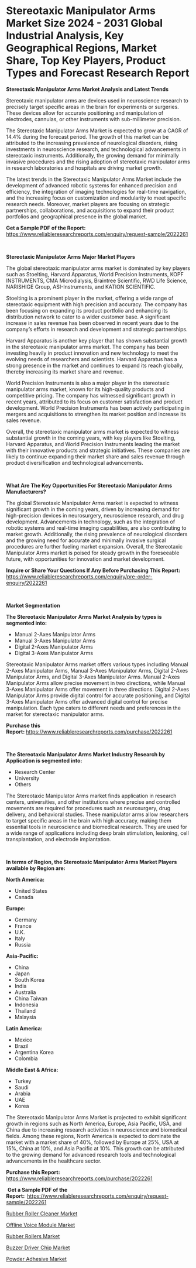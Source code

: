 <p><h1>Stereotaxic Manipulator Arms Market Size 2024 - 2031 Global Industrial Analysis, Key Geographical Regions, Market Share, Top Key Players, Product Types and Forecast Research Report</h1></p><p><strong>Stereotaxic Manipulator Arms Market Analysis and Latest Trends</strong></p>
<p><p>Stereotaxic manipulator arms are devices used in neuroscience research to precisely target specific areas in the brain for experiments or surgeries. These devices allow for accurate positioning and manipulation of electrodes, cannulas, or other instruments with sub-millimeter precision.</p><p>The Stereotaxic Manipulator Arms Market is expected to grow at a CAGR of 14.4% during the forecast period. The growth of this market can be attributed to the increasing prevalence of neurological disorders, rising investments in neuroscience research, and technological advancements in stereotaxic instruments. Additionally, the growing demand for minimally invasive procedures and the rising adoption of stereotaxic manipulator arms in research laboratories and hospitals are driving market growth.</p><p>The latest trends in the Stereotaxic Manipulator Arms Market include the development of advanced robotic systems for enhanced precision and efficiency, the integration of imaging technologies for real-time navigation, and the increasing focus on customization and modularity to meet specific research needs. Moreover, market players are focusing on strategic partnerships, collaborations, and acquisitions to expand their product portfolios and geographical presence in the global market.</p></p>
<p><strong>Get a Sample PDF of the Report:&nbsp;</strong> <a href="https://www.reliableresearchreports.com/enquiry/request-sample/2022261">https://www.reliableresearchreports.com/enquiry/request-sample/2022261</a></p>
<p>&nbsp;</p>
<p><strong>Stereotaxic Manipulator Arms Major Market Players</strong></p>
<p><p>The global stereotaxic manipulator arms market is dominated by key players such as Stoelting, Harvard Apparatus, World Precision Instruments, KOPF INSTRUMENTS, CMA Microdialysis, Braintree Scientific, RWD Life Science, NARISHIGE Group, ASI-Instruments, and KATION SCIENTIFIC. </p><p>Stoelting is a prominent player in the market, offering a wide range of stereotaxic equipment with high precision and accuracy. The company has been focusing on expanding its product portfolio and enhancing its distribution network to cater to a wider customer base. A significant increase in sales revenue has been observed in recent years due to the company’s efforts in research and development and strategic partnerships.</p><p>Harvard Apparatus is another key player that has shown substantial growth in the stereotaxic manipulator arms market. The company has been investing heavily in product innovation and new technology to meet the evolving needs of researchers and scientists. Harvard Apparatus has a strong presence in the market and continues to expand its reach globally, thereby increasing its market share and revenue.</p><p>World Precision Instruments is also a major player in the stereotaxic manipulator arms market, known for its high-quality products and competitive pricing. The company has witnessed significant growth in recent years, attributed to its focus on customer satisfaction and product development. World Precision Instruments has been actively participating in mergers and acquisitions to strengthen its market position and increase its sales revenue.</p><p>Overall, the stereotaxic manipulator arms market is expected to witness substantial growth in the coming years, with key players like Stoelting, Harvard Apparatus, and World Precision Instruments leading the market with their innovative products and strategic initiatives. These companies are likely to continue expanding their market share and sales revenue through product diversification and technological advancements.</p></p>
<p>&nbsp;</p>
<p><strong>What Are The Key Opportunities For Stereotaxic Manipulator Arms Manufacturers?</strong></p>
<p><p>The global Stereotaxic Manipulator Arms market is expected to witness significant growth in the coming years, driven by increasing demand for high-precision devices in neurosurgery, neuroscience research, and drug development. Advancements in technology, such as the integration of robotic systems and real-time imaging capabilities, are also contributing to market growth. Additionally, the rising prevalence of neurological disorders and the growing need for accurate and minimally invasive surgical procedures are further fueling market expansion. Overall, the Stereotaxic Manipulator Arms market is poised for steady growth in the foreseeable future, with opportunities for innovation and market development.</p></p>
<p><strong>Inquire or Share Your Questions If Any Before Purchasing This Report:</strong> <a href="https://www.reliableresearchreports.com/enquiry/pre-order-enquiry/2022261">https://www.reliableresearchreports.com/enquiry/pre-order-enquiry/2022261</a></p>
<p>&nbsp;</p>
<p><strong>Market Segmentation</strong></p>
<p><strong>The Stereotaxic Manipulator Arms Market Analysis by types is segmented into:</strong></p>
<p><ul><li>Manual 2-Axes Manipulator Arms</li><li>Manual 3-Axes Manipulator Arms</li><li>Digital 2-Axes Manipulator Arms</li><li>Digital 3-Axes Manipulator Arms</li></ul></p>
<p><p>Stereotaxic Manipulator Arms market offers various types including Manual 2-Axes Manipulator Arms, Manual 3-Axes Manipulator Arms, Digital 2-Axes Manipulator Arms, and Digital 3-Axes Manipulator Arms. Manual 2-Axes Manipulator Arms allow precise movement in two directions, while Manual 3-Axes Manipulator Arms offer movement in three directions. Digital 2-Axes Manipulator Arms provide digital control for accurate positioning, and Digital 3-Axes Manipulator Arms offer advanced digital control for precise manipulation. Each type caters to different needs and preferences in the market for stereotaxic manipulator arms.</p></p>
<p><strong>Purchase this Report:&nbsp;</strong><a href="https://www.reliableresearchreports.com/purchase/2022261">https://www.reliableresearchreports.com/purchase/2022261</a></p>
<p>&nbsp;</p>
<p><strong>The Stereotaxic Manipulator Arms Market Industry Research by Application is segmented into:</strong></p>
<p><ul><li>Research Center</li><li>University</li><li>Others</li></ul></p>
<p><p>The Stereotaxic Manipulator Arms market finds application in research centers, universities, and other institutions where precise and controlled movements are required for procedures such as neurosurgery, drug delivery, and behavioral studies. These manipulator arms allow researchers to target specific areas in the brain with high accuracy, making them essential tools in neuroscience and biomedical research. They are used for a wide range of applications including deep brain stimulation, lesioning, cell transplantation, and electrode implantation.</p></p>
<p>&nbsp;</p>
<p><strong>In terms of Region, the Stereotaxic Manipulator Arms Market Players available by Region are:</strong></p>
<p>
    <p> <strong> North America: </strong>
        <ul>
            <li>United States</li>
            <li>Canada</li>
        </ul>
        </p> 
    <p> <strong> Europe: </strong>
        <ul>
            <li>Germany</li>
            <li>France</li>
            <li>U.K.</li>
            <li>Italy</li>
            <li>Russia</li>
        </ul>
        </p> 
    <p> <strong> Asia-Pacific: </strong>
        <ul>
            <li>China</li>
            <li>Japan</li>
            <li>South Korea</li>
            <li>India</li>
            <li>Australia</li>
            <li>China Taiwan</li>
            <li>Indonesia</li>
            <li>Thailand</li>
            <li>Malaysia</li>
        </ul>
        </p> 
    <p> <strong> Latin America: </strong>
        <ul>
            <li>Mexico</li>
            <li>Brazil</li>
            <li>Argentina Korea</li>
            <li>Colombia</li>
        </ul>
        </p> 
    <p> <strong> Middle East & Africa: </strong>
        <ul>
            <li>Turkey</li>
            <li>Saudi</li>
            <li>Arabia</li>
            <li>UAE</li>
            <li>Korea</li>
        </ul>
    </p>
    </p>
<p><p>The Stereotaxic Manipulator Arms Market is projected to exhibit significant growth in regions such as North America, Europe, Asia Pacific, USA, and China due to increasing research activities in neuroscience and biomedical fields. Among these regions, North America is expected to dominate the market with a market share of 40%, followed by Europe at 25%, USA at 15%, China at 10%, and Asia Pacific at 10%. This growth can be attributed to the growing demand for advanced research tools and technological advancements in the healthcare sector.</p></p>
<p><strong>Purchase this Report: </strong><a href="https://www.reliableresearchreports.com/purchase/2022261">https://www.reliableresearchreports.com/purchase/2022261</a></p>
<p>&nbsp;<strong>Get a Sample PDF of the Report:&nbsp;&nbsp;</strong><a href="https://www.reliableresearchreports.com/enquiry/request-sample/2022261">https://www.reliableresearchreports.com/enquiry/request-sample/2022261</a></p>
<p><strong></strong></p>
<p><p><a href="https://automatic-knee-4c7.notion.site/Rubber-Roller-Cleaner-Market-Analysis-and-Market-Size-Global-Industry-Overview-Market-Segmentation-b2e547865a3a48dd95b3b9274e78219b">Rubber Roller Cleaner Market</a></p><p><a href="https://view.publitas.com/reportprime-1/offline-voice-module-market-research-report-forecasted-for-period-from-2024-2031-by-market-type-market-application-and-region/">Offline Voice Module Market</a></p><p><a href="https://florentine-yuzu-f42.notion.site/Rubber-Rollers-Market-Size-Growth-Outlook-from-2024-to-2031-projecting-at-Market-s-Trends-Analysis-d3a759e18005474b9d8fac832c25fe0e">Rubber Rollers Market</a></p><p><a href="https://view.publitas.com/reportprime-1/buzzer-driver-chip-market-size-share-trends-analysis-report-by-application-regional-outlook-competitive-strategies-and-segment-forecasts-2024-2031/">Buzzer Driver Chip Market</a></p><p><a href="https://sulfuric-clavicle-d39.notion.site/Powder-Adhesive-Market-Size-Share-Trends-Analysis-Report-By-Material-By-Type-By-End-user-By-Re-f3b3c3b02c7247de82ef6f0bec7c5f0f">Powder Adhesive Market</a></p></p>